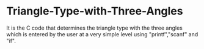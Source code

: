 # Triangle-Type-with-Three-Angles
It is the C code that determines the triangle type with the three angles which is entered by the user at a very simple level using "printf","scanf" and "if".
